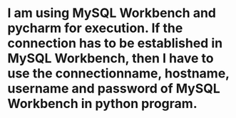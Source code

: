# I am using MySQL Workbench and pycharm for execution. If the connection has to be established in MySQL Workbench, then I have to use the connectionname, hostname, username and password of MySQL Workbench in python program.
